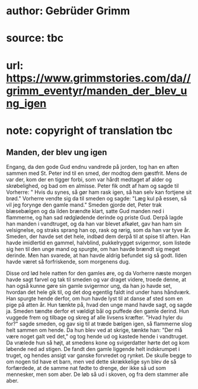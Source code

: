 # author: Gebrüder Grimm
# source: tbc
# url: https://www.grimmstories.com/da//grimm_eventyr/manden_der_blev_ung_igen
# note: copyright of translation tbc

## Manden, der blev ung igen 

Engang, da den gode Gud endnu vandrede på jorden, tog han en aften
sammen med St. Peter ind til en smed, der modtog dem gæstfrit. Mens de
var der, kom der en tigger forbi, som var hårdt medtaget af alder og
skrøbelighed, og bad om en almisse. Peter fik ondt af ham og sagde til
Vorherre: " Hvis du synes, så gør ham rask igen, så han selv kan
fortjene sit brød." Vorherre vendte sig da til smeden og sagde: "Læg
kul på essen, så vil jeg forynge den gamle mand." Smeden gjorde det,
Peter trak blæsebælgen og da ilden brændte klart, satte Gud manden ned i
flammerne, og han sad rødglødende derinde og priste Gud. Derpå lagde han
manden i vandtruget, og da han var blevet afkølet, gav han ham sin
velsignelse, og straks sprang han op, rask og rørig, som da han var tyve
år. Smeden, der havde set det hele, indbød dem derpå til at spise til
aften. Han havde imidlertid en gammel, halvblind, pukkelrygget
svigermor, som listede sig hen til den unge mand og spurgte, om han
havde brændt sig meget derinde. Men han svarede, at han havde aldrig
befundet sig så godt. Ilden havde været så forfriskende, som morgenens
dug.

Disse ord lød hele natten for den gamles øre, og da Vorherre næste
morgen havde sagt farvel og tak til smeden og var draget videre, troede
denne, at han også kunne gøre sin gamle svigermor ung, da han jo havde
set, hvordan det hele gik til, og det dog egentlig faldt ind under hans
håndværk. Han spurgte hende derfor, om hun havde lyst til at danse af
sted som en pige på atten år. Hun tænkte på, hvad den unge mand havde
sagt, og sagde ja. Smeden tændte derfor et vældigt bål og puffede den
gamle derind. Hun vuggede frem og tilbage og skreg af alle livsens
kræfter. "Hvad hyler du for?" sagde smeden, og gav sig til at træde
bælgen igen, så flammerne slog helt sammen om hende. Da hun blev ved at
skrige, tænkte han: "Der må være noget galt ved det," og tog hende ud
og kastede hende i vandtruget. Da vrælede hun så højt, at smedens kone
og svigerdatter hørte det og kom løbende ned ad stigen. De fandt den
gamle liggende helt indskrumpet i truget, og hendes ansigt var ganske
forvredet og rynket. De skulle begge to om nogen tid have et barn, men
ved dette skrækkelige syn blev de så forfærdede, at de samme nat fødte
to drenge, der ikke så ud som mennesker, men som aber. De løb så ud i
skoven, og fra dem stammer alle aber.
